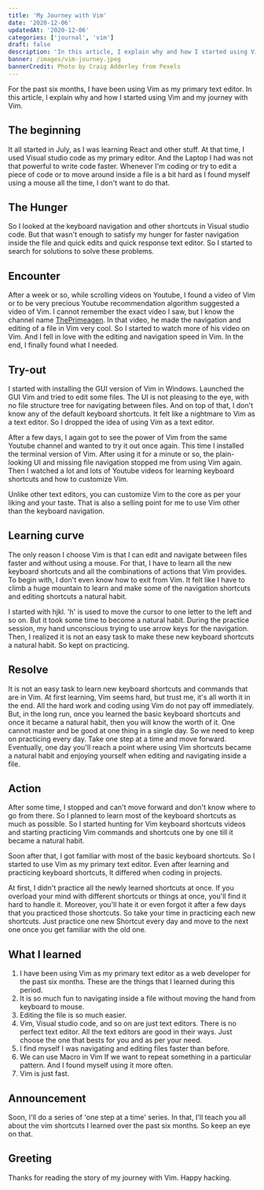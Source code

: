 ```yaml
---
title: 'My Journey with Vim'
date: '2020-12-06'
updatedAt: '2020-12-06'
categories: ['journal', 'vim']
draft: false
description: 'In this article, I explain why and how I started using Vim and my journey with Vim.'
banner: /images/vim-journey.jpeg
bannerCredit: Photo by Craig Adderley from Pexels
---
```


For the past six months, I have been using Vim as my primary text editor. In this article, I explain why and how I started using Vim and my journey with Vim.

## The beginning

It all started in July, as I was learning React and other stuff. At that time, I used Visual studio code as my primary editor. And the Laptop I had was not that powerful to write code faster. Whenever I'm coding or try to edit a piece of code or to move around inside a file is a bit hard as I found myself using a mouse all the time, I don't want to do that.

## The Hunger

So I looked at the keyboard navigation and other shortcuts in Visual studio code. But that wasn't enough to satisfy my hunger for faster navigation inside the file and quick edits and quick response text editor. So I started to search for solutions to solve these problems.

## Encounter

After a week or so, while scrolling videos on Youtube, I found a video of Vim or to be very precious Youtube recommendation algorithm suggested a video of Vim. I cannot remember the exact video I saw, but I know the channel name [ThePrimeagen](https://www.youtube.com/channel/UC8ENHE5xdFSwx71u3fDH5Xw). In that video, he made the navigation and editing of a file in Vim very cool. So I started to watch more of his video on Vim. And I fell in love with the editing and navigation speed in Vim. In the end, I finally found what I needed.

## Try-out

I started with installing the GUI version of Vim in Windows. Launched the GUI Vim and tried to edit some files. The UI is not pleasing to the eye, with no file structure tree for navigating between files. And on top of that, I don't know any of the default keyboard shortcuts. It felt like a nightmare to Vim as a text editor. So I dropped the idea of using Vim as a text editor.

After a few days, I again got to see the power of Vim from the same Youtube channel and wanted to try it out once again. This time I installed the terminal version of Vim. After using it for a minute or so, the plain-looking UI and missing file navigation stopped me from using Vim again. Then I watched a lot and lots of Youtube videos for learning keyboard shortcuts and how to customize Vim.

Unlike other text editors, you can customize Vim to the core as per your liking and your taste. That is also a selling point for me to use Vim other than the keyboard navigation.

## Learning curve

The only reason I choose Vim is that I can edit and navigate between files faster and without using a mouse. For that, I have to learn all the new keyboard shortcuts and all the combinations of actions that Vim provides. To begin with, I don't even know how to exit from Vim. It felt like I have to climb a huge mountain to learn and make some of the navigation shortcuts and editing shortcuts a natural habit.

I started with hjkl. 'h' is used to move the cursor to one letter to the left and so on. But it took some time to become a natural habit. During the practice session, my hand unconscious trying to use arrow keys for the navigation. Then, I realized it is not an easy task to make these new keyboard shortcuts a natural habit. So kept on practicing.

## Resolve

It is not an easy task to learn new keyboard shortcuts and commands that are in Vim. At first learning, Vim seems hard, but trust me, it's all worth it in the end. All the hard work and coding using Vim do not pay off immediately. But, in the long run, once you learned the basic keyboard shortcuts and once it became a natural habit, then you will know the worth of it. One cannot master and be good at one thing in a single day. So we need to keep on practicing every day. Take one step at a time and move forward. Eventually, one day you'll reach a point where using Vim shortcuts became a natural habit and enjoying yourself when editing and navigating inside a file.

## Action

After some time, I stopped and can't move forward and don't know where to go from there. So I planned to learn most of the keyboard shortcuts as much as possible. So I started hunting for Vim keyboard shortcuts videos and starting practicing Vim commands and shortcuts one by one till it became a natural habit.

Soon after that, I got familiar with most of the basic keyboard shortcuts. So I started to use Vim as my primary text editor. Even after learning and practicing keyboard shortcuts, It differed when coding in projects.

At first, I didn't practice all the newly learned shortcuts at once. If you overload your mind with different shortcuts or things at once, you'll find it hard to handle it. Moreover, you'll hate it or even forgot it after a few days that you practiced those shortcuts. So take your time in practicing each new shortcuts. Just practice one new Shortcut every day and move to the next one once you get familiar with the old one.

## What I learned

1. I have been using Vim as my primary text editor as a web developer for the past six months. These are the things that I learned during this period.
2. It is so much fun to navigating inside a file without moving the hand from keyboard to mouse.
3. Editing the file is so much easier.
4. Vim, Visual studio code, and so on are just text editors. There is no perfect text editor. All the text editors are good in their ways. Just choose the one that bests for you and as per your need.
5. I find myself I was navigating and editing files faster than before.
6. We can use Macro in Vim If we want to repeat something in a particular pattern. And I found myself using it more often.
7. Vim is just fast.

## Announcement

Soon, I'll do a series of 'one step at a time' series. In that, I'll teach you all about the vim shortcuts I learned over the past six months. So keep an eye on that.

## Greeting

Thanks for reading the story of my journey with Vim.
Happy hacking.
